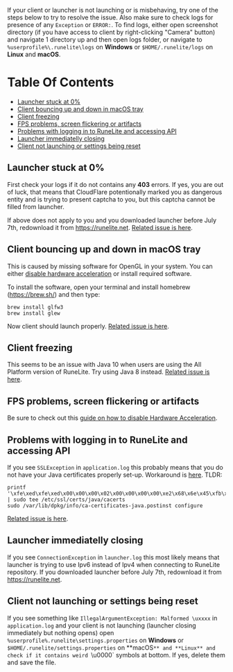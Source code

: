If your client or launcher is not launching or is misbehaving, try one of the steps below to try to resolve the issue. Also make sure to check logs for presence of any `Exception` or `ERROR:`. To find logs, either open screenshot directory (if you have access to client by right-clicking "Camera" button) and navigate 1 directory up and then open logs folder, or navigate to `%userprofile%\.runelite\logs` on **Windows** or `$HOME/.runelite/logs` on **Linux** and **macOS**.

# Table Of Contents
- [Launcher stuck at 0%](#launcher-stuck-at-0)
- [Client bouncing up and down in macOS tray](#client-bouncing-up-and-down-in-macos-tray)
- [Client freezing](#client-freezing)
- [FPS problems, screen flickering or artifacts](#fps-problems-screen-flickering-or-artifacts)
- [Problems with logging in to RuneLite and accessing API](#problems-with-logging-in-to-runeLite-and-accessing-api)
- [Launcher immediatelly closing](#launcher-immediatelly-closing)
- [Client not launching or settings being reset](#client-not-launching-or-settings-being-reset)

## Launcher stuck at 0%

First check your logs if it do not contains any **403** errors. If yes, you are out of luck, that means that CloudFlare potentionally marked you as dangerous entity and is trying to present captcha to you, but this captcha cannot be filled from launcher.

If above does not apply to you and you downloaded launcher before July 7th, redownload it from https://runelite.net. [Related issue is here](https://github.com/runelite/launcher/issues/18).

## Client bouncing up and down in macOS tray

This is caused by missing software for OpenGL in your system. You can either [disable hardware acceleration](https://github.com/runelite/runelite/wiki/Disable-Hardware-Acceleration) or install required software.

To install the software, open your terminal and install homebrew (https://brew.sh/) and then type:

```
brew install glfw3
brew install glew
```

Now client should launch properly. [Related issue is here](https://github.com/runelite/launcher/issues/17).


## Client freezing

This seems to be an issue with Java 10 when users are using the All Platform version of RuneLite. Try using Java 8 instead. [Related issue is here](https://github.com/runelite/runelite/issues/3999).

## FPS problems, screen flickering or artifacts

Be sure to check out this [guide on how to disable Hardware Acceleration](https://github.com/runelite/runelite/wiki/Disable-Hardware-Acceleration).

## Problems with logging in to RuneLite and accessing API

If you see `SSLException` in `application.log` this probably means that you do not have your Java certificates properly set-up. Workaround is [here](https://stackoverflow.com/a/50103533).
TLDR:

```
printf '\xfe\xed\xfe\xed\x00\x00\x00\x02\x00\x00\x00\x00\xe2\x68\x6e\x45\xfb\x43\xdf\xa4\xd9\x92\xdd\x41\xce\xb6\xb2\x1c\x63\x30\xd7\x92' | sudo tee /etc/ssl/certs/java/cacerts
sudo /var/lib/dpkg/info/ca-certificates-java.postinst configure
```

[Related issue is here](https://github.com/runelite/runelite/issues/2603).

## Launcher immediatelly closing

If you see `ConnectionException` in `launcher.log` this most likely means that launcher is trying to use Ipv6 instead of Ipv4 when connecting to RuneLite repository. If you downloaded launcher before July 7th, redownload it from https://runelite.net.

## Client not launching or settings being reset

If you see something like `IllegalArgumentException: Malformed \uxxxx` in `application.log` and your client is not launching (launcher closing immediately but nothing opens) open `%userprofile%.runelite\settings.properties` on **Windows** or `$HOME/.runelite/settings.properties` on **macOS`** and **Linux** and check if it contains weird `\u0000` symbols at bottom. If yes, delete them and save the file.